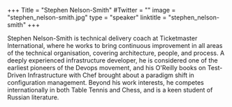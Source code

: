 +++
Title = "Stephen Nelson-Smith"
#Twitter = ""
image = "stephen_nelson-smith.jpg"
type = "speaker"
linktitle = "stephen_nelson-smith"
+++

Stephen Nelson-Smith is technical delivery coach at Ticketmaster International, where he works to bring continuous improvement in all areas of the technical organisation, covering architecture, people, and process.  A deeply experienced infrastructure developer, he is considered one of the earliest pioneers of the Devops  movement, and his O'Reilly books on Test-Driven Infrastructure with Chef brought about a paradigm shift in configuration management.  Beyond his work interests, he competes internationally in both Table Tennis and Chess, and is a keen student of Russian literature.	